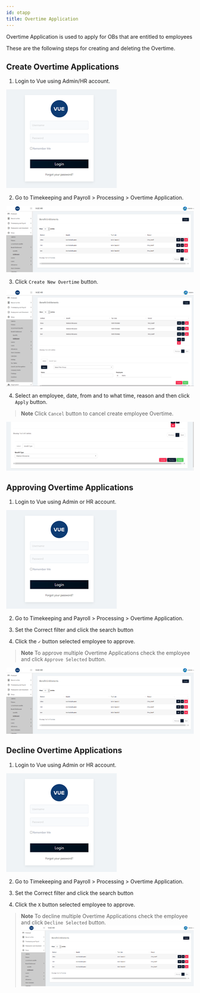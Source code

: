 ```yaml
---
id: otapp
title: Overtime Application
---
```

Overtime Application is used to apply for OBs that are entitled to employees

These are the following steps for creating and deleting the Overtime.

## Create Overtime Applications 

1. Login to Vue using  Admin/HR account.
 
 ![alt-text](assets/23.png)

2. Go to Timekeeping and Payroll > Processing > Overtime Application.

![alt-text](assets/bentitlement/1.png)  

3. Click `Create New Overtime` button.

![alt-text](assets/bentitlement/2.png)  

4. Select an employee, date, from and to what time, reason and then click `Apply` button.

> **Note** Click `Cancel` button to cancel create employee Overtime.

![alt-text](assets/bentitlement/3.png)  


## Approving Overtime Applications 


1. Login to Vue using Admin or HR account. 

![alt-text](assets/Picture2.png)

2. Go to Timekeeping and Payroll > Processing > Overtime Application.

3. Set the Correct filter and click the search button

4. Click the `✓` button selected employee to approve.

> **Note** To approve multiple Overtime Applications check the employee and click `Approve Selected` button.

![alt-text](assets/bentitlement/1.png) 

 ## Decline Overtime Applications 
 
 1. Login to Vue using Admin or HR account. 

![alt-text](assets/Picture2.png)

2. Go to Timekeeping and Payroll > Processing > Overtime Application.

3. Set the Correct filter and click the search button

4. Click the `X` button selected employee to approve.

> **Note** To decline multiple Overtime Applications check the employee and click `Decline Selected` button.
![alt-text](assets/bentitlement/1.png) 
